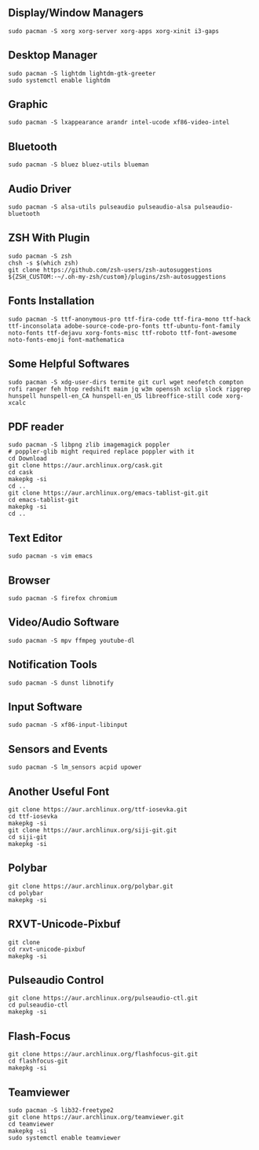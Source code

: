 ## Display/Window Managers
```
sudo pacman -S xorg xorg-server xorg-apps xorg-xinit i3-gaps 
```

## Desktop Manager
```
sudo pacman -S lightdm lightdm-gtk-greeter
sudo systemctl enable lightdm
```

## Graphic
```
sudo pacman -S lxappearance arandr intel-ucode xf86-video-intel
```

## Bluetooth
```
sudo pacman -S bluez bluez-utils blueman
```

## Audio Driver
```
sudo pacman -S alsa-utils pulseaudio pulseaudio-alsa pulseaudio-bluetooth
```

## ZSH With Plugin
```
sudo pacman -S zsh
chsh -s $(which zsh)
git clone https://github.com/zsh-users/zsh-autosuggestions ${ZSH_CUSTOM:-~/.oh-my-zsh/custom}/plugins/zsh-autosuggestions
```

## Fonts Installation
```
sudo pacman -S ttf-anonymous-pro ttf-fira-code ttf-fira-mono ttf-hack ttf-inconsolata adobe-source-code-pro-fonts ttf-ubuntu-font-family noto-fonts ttf-dejavu xorg-fonts-misc ttf-roboto ttf-font-awesome noto-fonts-emoji font-mathematica
```

## Some Helpful Softwares
```
sudo pacman -S xdg-user-dirs termite git curl wget neofetch compton rofi ranger feh htop redshift maim jq w3m openssh xclip slock ripgrep hunspell hunspell-en_CA hunspell-en_US libreoffice-still code xorg-xcalc
```

## PDF reader
```
sudo pacman -S libpng zlib imagemagick poppler
# poppler-glib might required replace poppler with it
cd Download
git clone https://aur.archlinux.org/cask.git
cd cask
makepkg -si
cd ..
git clone https://aur.archlinux.org/emacs-tablist-git.git
cd emacs-tablist-git
makepkg -si
cd ..
```

## Text Editor
```
sudo pacman -s vim emacs 
```


## Browser
```
sudo pacman -S firefox chromium
```

## Video/Audio Software
```
sudo pacman -S mpv ffmpeg youtube-dl 
```

## Notification Tools
```
sudo pacman -S dunst libnotify
```

## Input Software
```
sudo pacman -S xf86-input-libinput
```

## Sensors and Events
```
sudo pacman -S lm_sensors acpid upower
```

## Another Useful Font
```
git clone https://aur.archlinux.org/ttf-iosevka.git
cd ttf-iosevka
makepkg -si
git clone https://aur.archlinux.org/siji-git.git
cd siji-git
makepkg -si
```

## Polybar
```
git clone https://aur.archlinux.org/polybar.git
cd polybar
makepkg -si
```

## RXVT-Unicode-Pixbuf
```
git clone
cd rxvt-unicode-pixbuf
makepkg -si
```

## Pulseaudio Control
```
git clone https://aur.archlinux.org/pulseaudio-ctl.git
cd pulseaudio-ctl
makepkg -si
```

## Flash-Focus
```
git clone https://aur.archlinux.org/flashfocus-git.git
cd flashfocus-git
makepkg -si
```

## Teamviewer
```
sudo pacman -S lib32-freetype2 
git clone https://aur.archlinux.org/teamviewer.git
cd teamviewer
makepkg -si
sudo systemctl enable teamviewer
```
